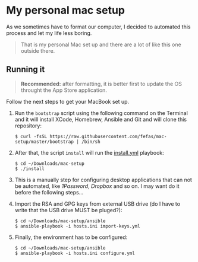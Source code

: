 # My personal mac setup

As we sometimes have to format our computer, I decided to automated this
process and let my life less boring.

> That is my personal Mac set up and there are a lot of like this one outside
> there.

## Running it

> **Recommended:** after formatting, it is better first to update the OS
> throught the App Store application.

Follow the next steps to get your MacBook set up.

1. Run the `bootstrap` script using the following command on the Terminal and it
   will install XCode, Homebrew, Ansible and Git and will clone this repository:

   ```shell
   $ curl -fsSL https://raw.githubusercontent.com/fefas/mac-setup/master/bootstrap | /bin/sh 
   ```

2. After that, the script `install` will run the
   [install.yml](ansible/install.yml) playbook:

   ```shell
   $ cd ~/Downloads/mac-setup
   $ ./install
   ```

3. This is a manually step for configuring desktop applications that can not be
   automated, like _1Password_, _Dropbox_ and so on. I may want do it before the
   following steps...

4. Import the RSA and GPG keys from external USB drive (do I have to write that
   the USB drive MUST be pluged?):

   ```shell
   $ cd ~/Downloads/mac-setup/ansible
   $ ansible-playbook -i hosts.ini import-keys.yml
   ```

5. Finally, the environment has to be configured:

   ```shell
   $ cd ~/Downloads/mac-setup/ansible
   $ ansible-playbook -i hosts.ini configure.yml
   ```
